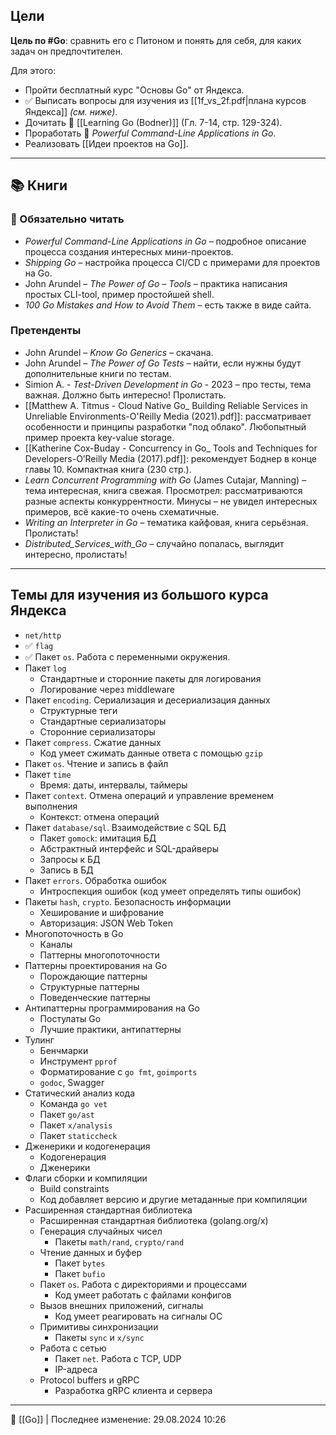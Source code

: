## Цели

**Цель по #Go**: сравнить его с Питоном и понять для себя, для каких задач он предпочтителен.

Для этого:
- Пройти бесплатный курс "Основы Go" от Яндекса.
- ✅ Выписать вопросы для изучения из [[1f_vs_2f.pdf|плана курсов Яндекса]] *(см. ниже)*.
- Дочитать 📖 [[Learning Go (Bodner)]] (Гл. 7-14, стр. 129-324).
- Проработать 📖 *Powerful Command-Line Applications in Go*.
- Реализовать [[Идеи проектов на Go]].

----
## 📚 Книги

### 📖 Обязательно читать

- *Powerful Command-Line Applications in Go* – подробное описание процесса создания интересных мини-проектов.
- *Shipping Go* – настройка процесса CI/CD с примерами для проектов на Go.
- John Arundel – *The Power of Go – Tools* – практика написания простых CLI-tool, пример простойшей shell.
- *100 Go Mistakes and How to Avoid Them* – есть также в виде сайта.

### Претенденты

- John Arundel – *Know Go Generics* – скачана.
- John Arundel – *The Power of Go Tests* – найти, если нужны будут дополнительные книги по тестам.
- Simion A. - *Test-Driven Development in Go* - 2023 – про тесты, тема важная. Должно быть интересно! Пролистать.
- [[Matthew A. Titmus - Cloud Native Go_ Building Reliable Services in Unreliable Environments-O'Reilly Media (2021).pdf]]: рассматривает особенности и принципы разработки "под облако". Любопытный пример проекта key-value storage.
- [[Katherine Cox-Buday - Concurrency in Go_ Tools and Techniques for Developers-O’Reilly Media (2017).pdf]]: рекомендует Боднер в конце главы 10. Компактная книга (230 стр.).
- *Learn Concurrent Programming with Go* (James Cutajar, Manning) – тема интересная, книга свежая. Просмотрел: рассматриваются разные аспекты конкуррентности. Минусы – не увидел интересных примеров, всё какие-то очень схематичные.
- *Writing an Interpreter in Go* – тематика кайфовая, книга серьёзная. Пролистать!
- *Distributed_Services_with_Go* – случайно попалась, выглядит интересно, пролистать!

----
## Темы для изучения из большого курса Яндекса

- `net/http`
- ✅ `flag`
- ✅ Пакет `os`. Работа с переменными окружения.
- Пакет `log`
	- Стандартные и сторонние пакеты для логирования
	- Логирование через middleware
- Пакет `encoding`. Сериализация и десериализация данных
	- Структурные теги
	- Стандартные сериализаторы
	- Сторонние сериализаторы
- Пакет `compress`. Сжатие данных
	- Код умеет сжимать данные ответа с помощью `gzip`
- Пакет `os`. Чтение и запись в файл
- Пакет `time`
	- Время: даты, интервалы, таймеры
- Пакет `context`. Отмена операций и управление временем выполнения
	- Контекст: отмена операций
- Пакет `database/sql`. Взаимодействие с SQL БД
	- Пакет `gomock`: имитация БД
	- Абстрактный интерфейс и SQL-драйверы
	- Запросы к БД
	- Запись в БД
- Пакет `errors`. Обработка ошибок
	- Интроспекция ошибок (код умеет определять типы ошибок)
- Пакеты `hash`, `crypto`. Безопасность информации
	- Хеширование и шифрование
	- Авторизация: JSON Web Token
- Многопоточность в Go
	- Каналы
	- Паттерны многопоточности
- Паттерны проектирования на Go
	- Порождающие паттерны
	- Структурные паттерны
	- Поведенческие паттерны
- Антипаттерны программирования на Go
	- Постулаты Go
	- Лучшие практики, антипаттерны
- Тулинг
	- Бенчмарки
	- Инструмент `pprof`
	- Форматирование с `go fmt`, `goimports`
	- `godoc`, Swagger
- Статический анализ кода
	- Команда `go vet`
	- Пакет `go/ast`
	- Пакет `x/analysis`
	- Пакет `staticcheck`
- Дженерики и кодогенерация
	- Кодогенерация
	- Дженерики
- Флаги сборки и компиляции
	- Build constraints
	- Код добавляет версию и другие метаданные при компиляции
- Расширенная стандартная библиотека
	- Расширенная стандартная библиотека (golang.org/x)
	- Генерация случайных чисел
		- Пакеты `math/rand`, `crypto/rand`
	- Чтение данных и буфер
		- Пакет `bytes`
		- Пакет `bufio`
	- Пакет `os`. Работа с директориями и процессами
		- Код умеет работать с файлами конфигов
	- Вызов внешних приложений, сигналы
		- Код умеет реагировать на сигналы ОС
	- Примитивы синхронизации
		- Пакеты `sync` и `x/sync`
	- Работа с сетью
		- Пакет `net`. Работа с TCP, UDP
		- IP-адреса
	- Protocol buffers и gRPC
		- Разработка gRPC клиента и сервера

----
📂 [[Go]] | Последнее изменение: 29.08.2024 10:26